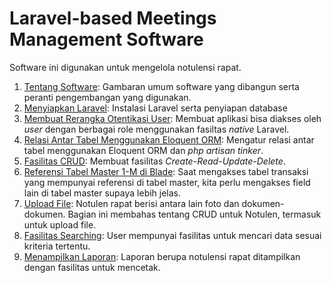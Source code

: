# Laravel-based Meetings Management Software

Software ini digunakan untuk mengelola notulensi rapat. 

1. [Tentang Software](01.md): Gambaran umum software yang dibangun serta peranti pengembangan yang digunakan.
2. [Menyiapkan Laravel](02.md): Instalasi Laravel serta penyiapan database
3. [Membuat Rerangka Otentikasi User](03.md): Membuat aplikasi bisa diakses oleh *user* dengan berbagai role menggunakan fasiltas *native* Laravel.
4. [Relasi Antar Tabel Menggunakan Eloquent ORM](04.md): Mengatur relasi antar tabel menggunakan Eloquent ORM dan *php artisan tinker*.
5. [Fasilitas CRUD](05.md): Membuat fasilitas *Create-Read-Update-Delete*.
6. [Referensi Tabel Master 1-M di Blade](06.md): Saat mengakses tabel transaksi yang mempunyai referensi di tabel master, kita perlu mengakses field lain di tabel master supaya lebih jelas. 
7. [Upload File](07.md): Notulen rapat berisi antara lain foto dan dokumen-dokumen. Bagian ini membahas tentang CRUD untuk Notulen, termasuk untuk upload file.
8. [Fasilitas Searching](08.md): User mempunyai fasilitas untuk mencari data sesuai kriteria tertentu.
9. [Menampilkan Laporan](09.md): Laporan berupa notulensi rapat ditampilkan dengan fasilitas untuk mencetak.
